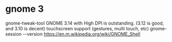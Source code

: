 

# gnome 3
gnome-tweak-tool
GNOME 3.14 with High DPI is outstanding. (3.12 is good, and 3.10 is decent) touchscreen support (gestures, multi touch, etc)
gnome-session --version
https://en.m.wikipedia.org/wiki/GNOME_Shell

